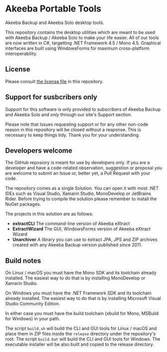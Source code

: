 # Akeeba Portable Tools

Akeeba Backup and Akeeba Solo desktop tools.

This repository contains the desktop utilities which are meant to be used with Akeeba Backup / Akeeba Solo to make your
life easier. All of our tools are now written in C#, targetting .NET Framework 4.5 / Mono 4.5. Graphical interfaces are
built using WindowsForms for maximum cross-platform interoperability.

## License

Please consult [the license file](LICENSE.md) in this repository.

## Support for susbcribers only

Support for this software is only provided to subscribers of Akeeba Backup and Akeeba Solo and *only* through our site's
Support section.

Please note that Issues requesting support or for any other non-code reason in this repository will be closed without a
response. This is necessary to keep things tidy. Thank you for your understanding.

## Developers welcome

The GitHub reposiory is meant for use by developers only. If you are a developer and have a code-related observation,
suggestion or proposal you are welcome to submit an Issue or, better yet, a Pull Request with your code.

The repository comes as a single Solution. You can open it with most .NET IDEs such as Visual Studio, Xamarin Studio,
MonoDevelop or JetBrains Rider. Before trying to compile the solution please remember to install the NuGet packages.

The projects in this solution are as follows:
* **extractCLI** The command-line version of Akeeba eXtract
* **ExtractWizard** The GUI, WindowsForms version of Akeeba eXtract Wizard
* **Unarchiver** A library you can use to extract JPA, JPS and ZIP archives created with any Akeeba Backup version published since 2011.

## Build notes

On Linux / macOS you must have the Mono SDK and its toolchain already installed. The easiest way to do that is by installing MonoDevelop or Xamarin Studio.

On Windows you must have the .NET Framework SDK and its toolchain already installed. The easiest way to do that is by installing Microsoft Visual Studio Community Edition.

In either case you must have the build toolchain (xbuild for Mono, MSBuild for Windows) in your path.

The script `build.sh` will build the CLI and GUI tools for Linux / macOS and place them in ZIP files inside the `release` directory under the repository's root. The script `build.bat` will build the CLI and GUI tools for Windows. The executable installer will be also built and copied to the release directory.
